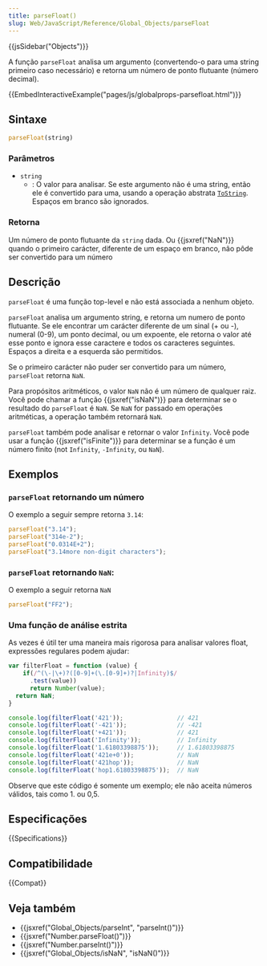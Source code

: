 ```yaml
---
title: parseFloat()
slug: Web/JavaScript/Reference/Global_Objects/parseFloat
---
```

{{jsSidebar("Objects")}}

A função `parseFloat` analisa um argumento (convertendo-o para uma string primeiro caso necessário) e retorna um número de ponto flutuante (número decimal).

{{EmbedInteractiveExample("pages/js/globalprops-parsefloat.html")}}

## Sintaxe

```js
parseFloat(string)
```

### Parâmetros

- `string`
  - : O valor para analisar. Se este argumento não é uma string, então ele é convertido para uma, usando a operação abstrata [`ToString`](https://tc39.es/ecma262/#sec-tostring). Espaços em branco são ignorados.

### Retorna

Um número de ponto flutuante da `string` dada. Ou {{jsxref("NaN")}} quando o primeiro carácter, diferente de um espaço em branco, não pôde ser convertido para um número

## Descrição

`parseFloat` é uma função top-level e não está associada a nenhum objeto.

`parseFloat` analisa um argumento string, e retorna um numero de ponto flutuante. Se ele encontrar um carácter diferente de um sinal (+ ou -), numeral (0-9), um ponto decimal, ou um expoente, ele retorna o valor até esse ponto e ignora esse caractere e todos os caracteres seguintes. Espaços a direita e a esquerda são permitidos.

Se o primeiro carácter não puder ser convertido para um número, `parseFloat` retorna `NaN`.

Para propósitos aritméticos, o valor `NaN` não é um número de qualquer raiz. Você pode chamar a função {{jsxref("isNaN")}} para determinar se o resultado do `parseFloat` é `NaN`. Se `NaN` for passado em operações aritméticas, a operação também retornará `NaN`.

`parseFloat` também pode analisar e retornar o valor `Infinity`. Você pode usar a função {{jsxref("isFinite")}} para determinar se a função é um número finito (not `Infinity`, `-Infinity`, ou `NaN`).

## Exemplos

### `parseFloat` retornando um número

O exemplo a seguir sempre retorna `3.14`:

```js
parseFloat("3.14");
parseFloat("314e-2");
parseFloat("0.0314E+2");
parseFloat("3.14more non-digit characters");
```

### `parseFloat` retornando `NaN`:

O exemplo a seguir retorna `NaN`

```js
parseFloat("FF2");
```

### Uma função de análise estrita

As vezes é útil ter uma maneira mais rigorosa para analisar valores float, expressões regulares podem ajudar:

```js
var filterFloat = function (value) {
    if(/^(\-|\+)?([0-9]+(\.[0-9]+)?|Infinity)$/
      .test(value))
      return Number(value);
  return NaN;
}

console.log(filterFloat('421'));               // 421
console.log(filterFloat('-421'));              // -421
console.log(filterFloat('+421'));              // 421
console.log(filterFloat('Infinity'));          // Infinity
console.log(filterFloat('1.61803398875'));     // 1.61803398875
console.log(filterFloat('421e+0'));            // NaN
console.log(filterFloat('421hop'));            // NaN
console.log(filterFloat('hop1.61803398875'));  // NaN
```

Observe que este código é somente um exemplo; ele não aceita números válidos, tais como 1. ou 0,5.

## Especificações

{{Specifications}}

## Compatibilidade

{{Compat}}

## Veja também

- {{jsxref("Global_Objects/parseInt", "parseInt()")}}
- {{jsxref("Number.parseFloat()")}}
- {{jsxref("Number.parseInt()")}}
- {{jsxref("Global_Objects/isNaN", "isNaN()")}}
